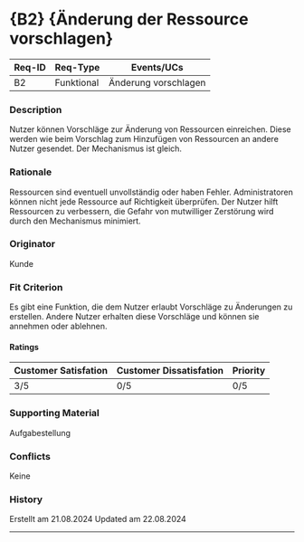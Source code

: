 # {B2} {Änderung der Ressource vorschlagen}

| Req-ID | Req-Type | Events/UCs         |
|--------|----------|--------------------|
| B2     |Funktional|Änderung vorschlagen|

### Description
Nutzer können Vorschläge zur Änderung von Ressourcen einreichen. Diese werden wie beim Vorschlag zum Hinzufügen von
Ressourcen an andere Nutzer gesendet. Der Mechanismus ist gleich.

### Rationale
Ressourcen sind eventuell unvollständig oder haben Fehler. Administratoren können nicht jede Ressource auf Richtigkeit
überprüfen. Der Nutzer hilft Ressourcen zu verbessern, die Gefahr von mutwilliger Zerstörung wird durch den Mechanismus minimiert.

### Originator
Kunde

### Fit Criterion
Es gibt eine Funktion, die dem Nutzer erlaubt Vorschläge zu Änderungen zu erstellen. Andere Nutzer erhalten diese Vorschläge und
können sie annehmen oder ablehnen.

#### Ratings
| Customer Satisfation | Customer Dissatisfation | Priority |
|----------------------|-------------------------|----------|
| 3/5                  | 0/5                     | 0/5        |

### Supporting Material
Aufgabestellung

### Conflicts
Keine

### History
Erstellt am 21.08.2024
Updated  am 22.08.2024

---
